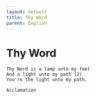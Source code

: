 ```yaml
---
layout: default
title: Thy Word
parent: English
---
```

# Thy Word
```
Thy Word is a lamp unto my feet
And a light unto my path (2)
You're the light unto my path.
```
`Acclamation`